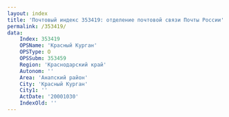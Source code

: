 ```yaml
---
layout: index
title: 'Почтовый индекс 353419: отделение почтовой связи Почты России'
permalink: /353419/
data:
    Index: 353419
    OPSName: 'Красный Курган'
    OPSType: О
    OPSSubm: 353459
    Region: 'Краснодарский край'
    Autonom: ''
    Area: 'Анапский район'
    City: 'Красный Курган'
    City1: ''
    ActDate: '20001030'
    IndexOld: ''
---
```

